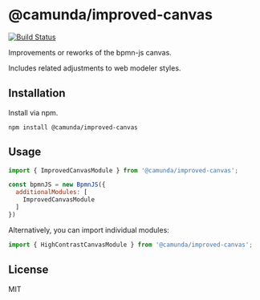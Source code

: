 # @camunda/improved-canvas

[![Build Status](https://github.com/camunda/improved-canvas/workflows/CI/badge.svg)](https://github.com/camunda/improved-canvas/actions?query=workflow:CI)

Improvements or reworks of the bpmn-js canvas.

Includes related adjustments to web modeler styles.

## Installation

Install via npm.

```
npm install @camunda/improved-canvas
```

## Usage

```javascript
import { ImprovedCanvasModule } from '@camunda/improved-canvas';

const bpmnJS = new BpmnJS({
  additionalModules: [
    ImprovedCanvasModule
  ]
})
```

Alternatively, you can import individual modules:
```javascript
import { HighContrastCanvasModule } from '@camunda/improved-canvas';
```

## License

MIT
